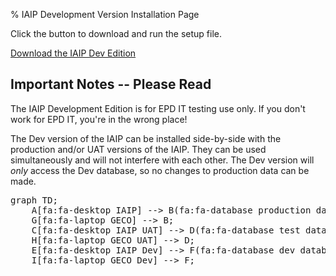 % IAIP Development Version Installation Page

Click the button to download and run the setup file.

[Download the
IAIP Dev Edition](IaipDev.application)


## Important Notes -- Please Read

The IAIP Development Edition is for EPD IT testing use only. If you don't work for EPD IT, you're in the wrong place!

The Dev version of the IAIP can be installed side-by-side with the production and/or UAT versions of the IAIP. They can be used simultaneously and will not interfere with each other. The Dev version will *only* access the Dev database, so no changes to production data can be made.

<pre class="mermaid">
graph TD;
    A[fa:fa-desktop IAIP] --> B(fa:fa-database production database);
    G[fa:fa-laptop GECO] --> B;
    C[fa:fa-desktop IAIP UAT] --> D(fa:fa-database test database);
    H[fa:fa-laptop GECO UAT] --> D;
    E[fa:fa-desktop IAIP Dev] --> F(fa:fa-database dev database);
    I[fa:fa-laptop GECO Dev] --> F;
</pre>

<script src="https://use.fontawesome.com/73014ea0c4.js"></script>
<script src="https://unpkg.com/mermaid@8.0.0-rc.8/dist/mermaid.min.js"></script>
<script>
    var config = {
        startOnLoad:true,
        flowchart:{htmlLabels:true}
    };
    mermaid.initialize(config);
</script>

